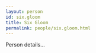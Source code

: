 ```yaml
---
layout: person
id: six.gloom
title: Six Gloom
permalink: people/six.gloom.html
---
```


Person details...